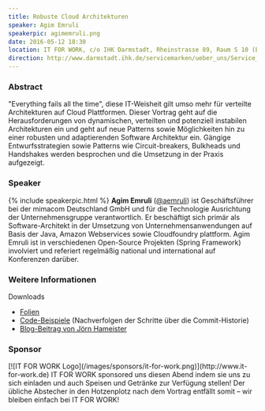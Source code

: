 ```yaml
---
title: Robuste Cloud Architekturen
speaker: Agim Emruli
speakerpic: agimemruli.png
date: 2016-05-12 18:30
location: IT FOR WORK, c/o IHK Darmstadt, Rheinstrasse 89, Raum S 10 (Erdgeschoss), 64295 Darmstadt
direction: http://www.darmstadt.ihk.de/servicemarken/ueber_uns/Service_Center/Anfahrt/512020/Wegbeschreibung.html
---
```


### Abstract

"Everything fails all the time", diese IT-Weisheit gilt umso mehr für verteilte Architekturen auf Cloud Plattformen. Dieser Vortrag geht auf die Herausforderungen von dynamischen, verteilten und potenziell instabilen Architekturen ein und geht auf neue Patterns sowie Möglichkeiten hin zu einer robusten und adaptierenden Software Architektur ein. Gängige Entwurfsstrategien sowie Patterns wie Circuit-breakers, Bulkheads und Handshakes werden besprochen und die Umsetzung in der Praxis aufgezeigt.

### Speaker

{% include speakerpic.html %}
__Agim Emruli__ ([@aemruli](https://twitter.com/aemruli)) ist Geschäftsführer bei der mimacom Deutschland GmbH und für die Technologie Ausrichtung der Unternehmensgruppe verantwortlich. Er beschäftigt sich primär als Software-Architekt in der Umsetzung von Unternehmensanwendungen auf Basis der Java, Amazon Webservices sowie Cloudfoundry plattform. Agim Emruli ist in verschiedenen Open-Source Projekten (Spring Framework) involviert und referiert regelmäßig national und international auf Konferenzen darüber.

### Weitere Informationen

Downloads

- [Folien](/files/anti-fragile-cloud.pdf)
- [Code-Beispiele](https://github.com/aemruli/anti-fragile-demo) (Nachverfolgen der Schritte über die Commit-Historie)
- [Blog-Beitrag von Jörn Hameister](http://www.hameister.org/Blog/?p=4877)

### Sponsor

<div style="clear: both;"></div>
[![IT FOR WORK Logo](/images/sponsors/it-for-work.png)](http://www.it-for-work.de)
IT FOR WORK sponsored uns diesen Abend indem sie uns zu sich einladen und auch Speisen und Getränke zur Verfügung stellen! Der übliche Abstecher in den Hotzenplotz nach dem Vortrag entfällt somit – wir bleiben einfach bei IT FOR WORK!
